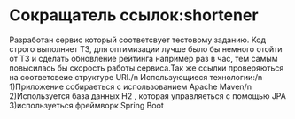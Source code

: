 #  Сокращатель ссылок:shortener
   Разработан сервис который соответсвует тестовому заданию.
  Код строго выполняет ТЗ, для оптимизации лучше было бы немного отойти от ТЗ и сделать обновление рейтинга например раз в час,
  тем самым повысилась бы скорость работы сервиса.Так же cсылки проверяються на соответсвеие структуре URI./n
  Использующиеся технологии:/n
  1)Приложение собираеться с использованием Apache Maven/n
  2)Используется база данных H2 , которая управляеться с помощью JPA
  3)используеться фреймворк Spring Boot
